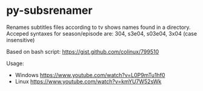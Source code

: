 # py-subsrenamer
Renames subtitles files according to tv shows names found in a directory. Acceped syntaxes for season/episode are: 304, s3e04, s03e04, 3x04 (case insensitive)

Based on bash script: https://gist.github.com/colinux/799510

Usage:
* Windows https://www.youtube.com/watch?v=L0P9mTu1hf0
* Linux https://www.youtube.com/watch?v=kmYU7W52sWk
